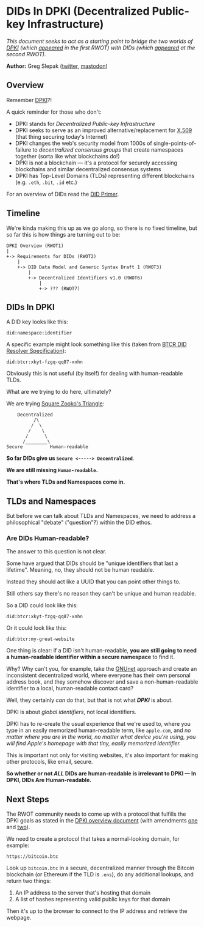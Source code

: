 # DIDs In DPKI (Decentralized Public-key Infrastructure)

*This document seeks to act as a starting point to bridge the two worlds of [DPKI](https://github.com/WebOfTrustInfo/rebooting-the-web-of-trust/blob/master/final-documents/dpki.pdf) (which [appeared](https://github.com/WebOfTrustInfo/rebooting-the-web-of-trust/blob/master/final-documents/dpki.pdf) in the first RWOT) with DIDs (which [appeared](https://github.com/WebOfTrustInfo/ID2020DesignWorkshop/blob/master/final-documents/requirements-for-dids.pdf) at the second RWOT).*

**Author:** Greg Slepak ([twitter](https://twitter.com/taoeffect), [mastodon](https://mstdn.io/@taoeffect))

## Overview

Remember [DPKI](https://github.com/WebOfTrustInfo/rebooting-the-web-of-trust/blob/master/final-documents/dpki.pdf)?!

A quick reminder for those who don't:

- DPKI stands for *Decentralized Public-key Infrastructure*
- DPKI seeks to serve as an improved alternative/replacement for [X.509](https://en.wikipedia.org/wiki/X.509) (that thing securing today's Internet)
- DPKI changes the web's security model from 1000s of single-points-of-failure to *decentralized consensus groups* that create namespaces together (sorta like what blockchains do!)
- DPKI is not a blockchain — it's a protocol for securely accessing blockchains and similar decentralized consensus systems
- DPKI has Top-Level Domains (TLDs) representing different blockchains (e.g. `.eth`, `.bit`, `.id` etc.)

For an overview of DIDs read the [DID Primer](https://github.com/WebOfTrustInfo/rwot7/blob/master/topics-and-advance-readings/did-primer.md).

## Timeline

We're kinda making this up as we go along, so there is no fixed timeline, but so far this is how things are turning out to be:

```
DPKI Overview (RWOT1)
|
+-> Requirements for DIDs (RWOT2)
    |
    +-> DID Data Model and Generic Syntax Draft 1 (RWOT3)
        |
        +-> Decentralized Identifiers v1.0 (RWOT6)
            |
            +-> ??? (RWOT7)
```

## DIDs In DPKI

A DID key looks like this:

```
did:namespace:identifier
```

A specific example might look something like this (taken from [BTCR DID Resolver Specification](https://github.com/WebOfTrustInfo/rebooting-the-web-of-trust-spring2018/blob/master/final-documents/btcr-resolver.pdf)):

```
did:btcr:xkyt-fzgq-qq87-xnhn
```

Obviously this is not useful (by itself) for dealing with human-readable TLDs.

What are we trying to do here, ultimately?

We are trying [Square Zooko's Triangle](http://www.aaronsw.com/weblog/squarezooko):

```
    Decentralized
          /\
         /  \
        /    \
       /      \
      /________\ 
Secure          Human-readable
```

**So far DIDs give us `Secure <-----> Decentralized`**.

**We are still missing `Human-readable`.**

**That's where TLDs and Namespaces come in.**

## TLDs and Namespaces

But before we can talk about TLDs and Namespaces, we need to address a philosophical "debate" ("question"?) within the DID ethos.

### Are DIDs Human-readable?

The answer to this question is not clear.

Some have argued that DIDs should be "unique identifiers that last a lifetime". Meaning, no, they should not be human readable.

Instead they should act like a UUID that you can point other things to.

Still others say there's no reason they can't be unique and human readable.

So a DID could look like this:

```
did:btcr:xkyt-fzgq-qq87-xnhn
```

Or it could look like this:

```
did:btcr:my-great-website
```

One thing is clear: if a DID isn't human-readable, **you are still going to need a human-readable identifier within a secure namespace** to find it.

Why? Why can't you, for example, take the [GNUnet](https://en.wikipedia.org/wiki/GNUnet) approach and create an inconsistent decentralized world, where everyone has their own personal address book, and they somehow discover and save a non-human-readable identifier to a local, human-readable contact card?

Well, they certainly *can* do that, but that is not what ***DPKI*** is about.

DPKI is about *global identifiers*, not local identifiers.

DPKI has to re-create the usual experience that we're used to, where you type in an easily memorized human-readable term, like `apple.com`, and *no matter where you are in the world, no matter what device you're using, you will find Apple's homepage with that tiny, easily memorized identifier.*

This is important not only for visiting websites, it's also important for making other protocols, like email, secure.

**So whether or not _ALL_ DIDs are human-readable is irrelevant to DPKI — In DPKI, DIDs Are Human-readable.**

## Next Steps

The RWOT community needs to come up with a protocol that fulfills the DPKI goals as stated in the [DPKI overview document](https://github.com/WebOfTrustInfo/rebooting-the-web-of-trust/blob/master/final-documents/dpki.pdf) (with amendments [one](https://github.com/WebOfTrustInfo/rebooting-the-web-of-trust/issues/90) and [two](https://github.com/WebOfTrustInfo/rebooting-the-web-of-trust/issues/89)).

We need to create a protocol that takes a normal-looking domain, for example:

```
https://bitcoin.btc
```

Look up `bitcoin.btc` in a secure, decentralized manner through the Bitcoin blockchain (or Ethereum if the TLD is `.ens`), do any additional lookups, and return two things:

1. An IP address to the server that's hosting that domain
2. A list of hashes representing valid public keys for that domain

Then it's up to the browser to connect to the IP address and retrieve the webpage.
